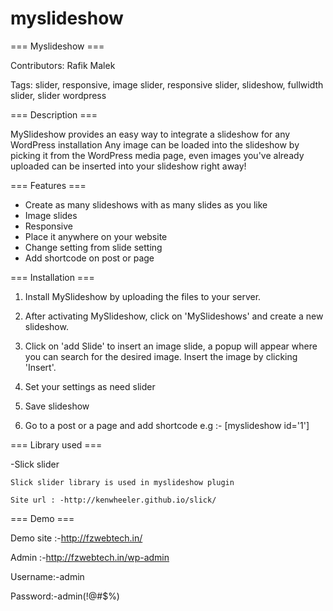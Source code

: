 # myslideshow

=== Myslideshow ===

Contributors: Rafik Malek

Tags: slider, responsive, image slider, responsive slider, slideshow, fullwidth slider, slider wordpress 

=== Description ===

MySlideshow provides an easy way to integrate a slideshow for any WordPress installation
Any image can be loaded into the slideshow by picking it from the WordPress media page, even images you've already
uploaded can be inserted into your slideshow right away!

=== Features ===

 - Create as many slideshows with as many slides as you like
 - Image slides
 - Responsive
 - Place it anywhere on your website
 - Change setting from slide setting
 - Add shortcode on post or page


=== Installation ===

1. Install MySlideshow by uploading the files to your server.

2. After activating MySlideshow, click on 'MySlideshows' and create a new slideshow.

3. Click on 'add Slide' to insert an image slide, a popup will appear where you can search for the desired
image. Insert the image by clicking 'Insert'.

4. Set your settings as need slider

5. Save slideshow  

6. Go to a post or a page and add shortcode e.g :- [myslideshow id='1']


=== Library used ===

-Slick slider

    Slick slider library is used in myslideshow plugin

    Site url : -http://kenwheeler.github.io/slick/

=== Demo ===

Demo site :-http://fzwebtech.in/

Admin :-http://fzwebtech.in/wp-admin

Username:-admin

Password:-admin(!@#$%)

